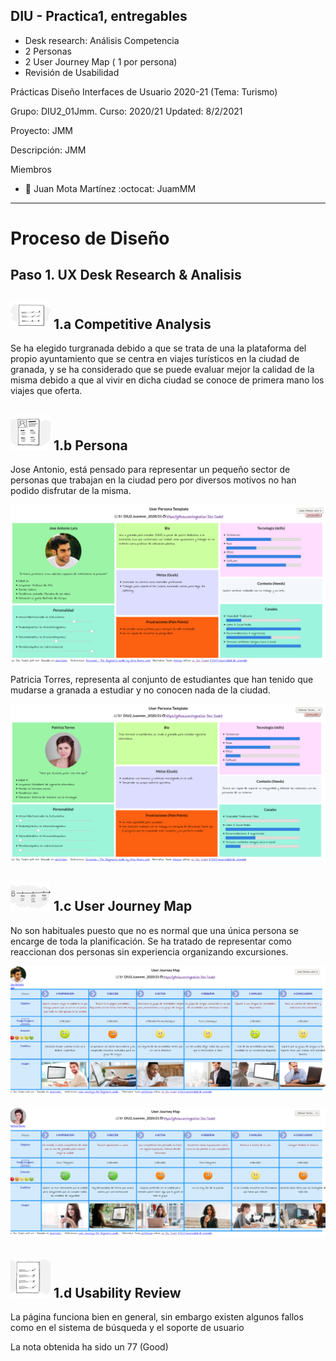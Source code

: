 ## DIU - Practica1, entregables

- Desk research: Análisis Competencia
- 2 Personas
- 2 User Journey Map  ( 1 por persona)
- Revisión de Usabilidad

Prácticas Diseño Interfaces de Usuario 2020-21 (Tema: Turismo)

Grupo: DIU2_01Jmm.  Curso: 2020/21
Updated: 8/2/2021

Proyecto: JMM

Descripción: JMM

Miembros
 * :bust_in_silhouette:   Juan Mota Martínez     :octocat: JuamMM

-----





# Proceso de Diseño

## Paso 1. UX Desk Research & Analisis

![Método UX](img/Competitive.png) 1.a Competitive Analysis
-----

Se ha elegido turgranada debido a que se trata de una la plataforma del propio ayuntamiento que se centra en viajes turísticos en la  ciudad de granada, y se ha considerado que se puede evaluar mejor la calidad de la misma debido a que al vivir en dicha ciudad se conoce de primera mano los viajes que oferta.

![Método UX](img/Persona.png) 1.b Persona
-----

Jose Antonio, está pensado para representar un pequeño sector de personas que trabajan en la ciudad pero por diversos motivos no han podido disfrutar de la misma.

![Método UX](img/JTP.png)

Patricia Torres, representa al conjunto de estudiantes que han tenido que mudarse a granada a estudiar y no conocen nada de la ciudad.

![Método UX](img/PTT.png)

![Método UX](img/JourneyMap.png) 1.c User Journey Map
----

No son habituales puesto que no es normal que una única persona se encarge de toda la planificación. Se ha tratado de representar como reaccionan dos personas sin experiencia organizando excursiones.

![Método UX](img/JALJM.png)

![Método UX](img/PTJM.png)

![Método UX](img/usabilityReview.png) 1.d Usability Review
----
La página funciona bien en general, sin embargo existen algunos fallos como en el sistema de búsqueda y el soporte de usuario

La nota obtenida ha sido un 77 (Good)
